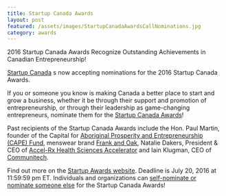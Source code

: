 ```yaml
---
title: Startup Canada Awards
layout: post
featured: /assets/images/StartupCanadaAwardsCallNominations.jpg
category: awards
---
```


<p>
2016 Startup Canada Awards Recognize Outstanding Achievements in Canadian Entrepreneurship!
</p>

<p>
<a href="https://www.startupcan.ca/">Startup Canada</a> s now accepting nominations for the 2016 Startup Canada Awards.
</p>

<p>
If you or someone you know is making Canada a better place to start and grow a business, whether it be through their support and promotion of entrepreneurship, or through their leadership as game-changing entrepreneurs, nominate them for the <a href="https://startupaward.ca/">Startup Canada Awards</a>!
</p>

<!--more-->
<p>
Past recipients of the Startup Canada Awards include the Hon. Paul Martin, founder of the Capital for <a href="https://www.capefund.ca/">Aboriginal Prosperity and Entrepreneurship (CAPE) Fund</a>, menswear brand <a href="https://ca.frankandoak.com/">Frank and Oak</a>, Natalie Dakers, President & CEO of <a href="https://www.accel-rx.com/"> Accel-Rx Health Sciences Accelerator</a> and Iain Klugman, CEO of <a href="https://www.communitech.ca/">Communitech</a>.
</p>

<p>
Find out more on the <a href="https://www.startupaward.ca/">Startup Awards website</a>. Deadline is July 20, 2016 at 11:59:59 pm ET.  Individuals and organizations can <a href="https://startupcanada.fluidreview.com/">self-nominate or nominate someone else</a> for the Startup Canada
Awards!
</p>

